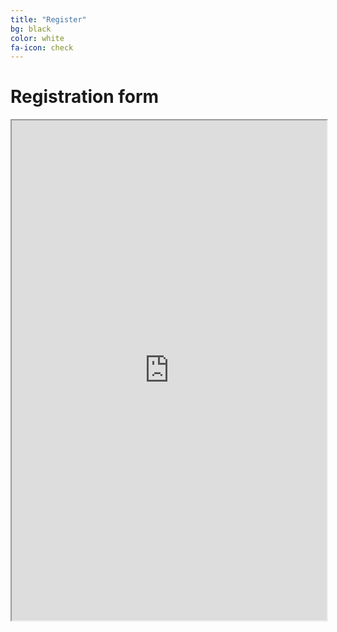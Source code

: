 ```yaml
---
title: "Register"
bg: black
color: white
fa-icon: check
---
```


# Registration form

<iframe src="https://framaforms.org/registration-to-soopen-2018-1539158795" width="100%" height="800" border="0" ></iframe>  
